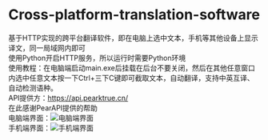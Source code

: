# Cross-platform-translation-software<br/>
基于HTTP实现的跨平台翻译软件，即在电脑上选中文本，手机等其他设备上显示译文，同一局域网内即可<br/>
使用Python开启HTTP服务，所以运行时需要Python环境<br/>
使用教程：在电脑端启动main.exe后挂载在后台不要关闭，然后在其他任意窗口内选中任意文本按一下Ctrl+三下C键即可截取文本，自动翻译，支持中英互译、自动检测语种。<br/>
API提供方：https://api.pearktrue.cn/<br/>
在此感谢PearAPI提供的帮助<br/>
电脑端界面：![电脑端界面](https://github.com/BadJui/Cross-platform-translation-software/assets/105153424/c5cb2f8a-a6ef-43ec-989e-09eba0b87706)
<br/>
手机端界面：![手机端界面](https://github.com/BadJui/Cross-platform-translation-software/assets/105153424/d06aeadf-9da1-4513-bcba-07ce9d8c639c)
